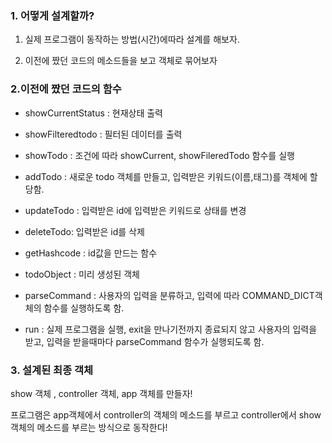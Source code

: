### 1. 어떻게 설계할까?

1. 실제 프로그램이 동작하는 방법(시간)에따라 설계를 해보자.

2. 이전에 짰던 코드의 메소드들을 보고 객체로 묶어보자



### 2.이전에 짰던 코드의 함수

- showCurrentStatus : 현재상태 출력

- showFilteredtodo : 필터된 데이터를 출력



- showTodo : 조건에 따라 showCurrent, showFileredTodo 함수를 실행

- addTodo : 새로운 todo 객체를 만들고, 입력받은 키워드(이름,태그)를 객체에 할당함. 

- updateTodo : 입력받은 id에 입력받은 키워드로 상태를 변경 

- deleteTodo: 입력받은 id를 삭제 

- getHashcode : id값을 만드는 함수

- todoObject : 미리 생성된 객체 



- parseCommand : 사용자의 입력을 분류하고, 입력에 따라 COMMAND_DICT객체의 함수를 실행하도록 함. 

- run : 실제 프로그램을 실행, exit을 만나기전까지 종료되지 않고 사용자의 입력을 받고, 입력을 받을때마다 parseCommand 함수가 실행되도록 함. 



### 3. 설계된 최종 객체   

show 객체 , controller 객체, app 객체를 만들자! 

프로그램은 app객체에서 controller의 객체의 메소드를 부르고 controller에서 show객체의 메소드를 부르는 방식으로 동작한다! 

